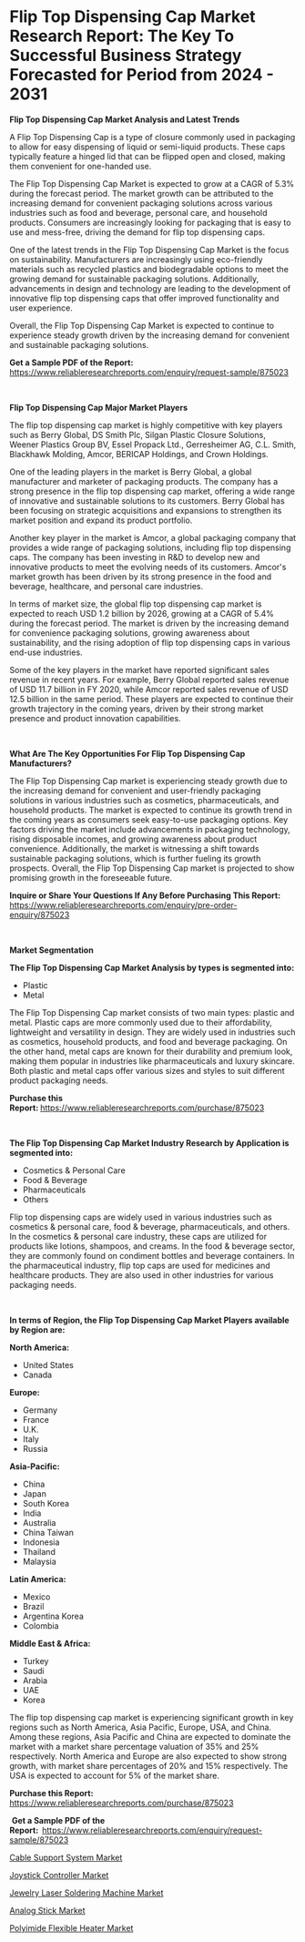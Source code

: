 <p><h1>Flip Top Dispensing Cap Market Research Report: The Key To Successful Business Strategy Forecasted for Period from 2024 - 2031</h1></p><p><strong>Flip Top Dispensing Cap Market Analysis and Latest Trends</strong></p>
<p><p>A Flip Top Dispensing Cap is a type of closure commonly used in packaging to allow for easy dispensing of liquid or semi-liquid products. These caps typically feature a hinged lid that can be flipped open and closed, making them convenient for one-handed use.</p><p>The Flip Top Dispensing Cap Market is expected to grow at a CAGR of 5.3% during the forecast period. The market growth can be attributed to the increasing demand for convenient packaging solutions across various industries such as food and beverage, personal care, and household products. Consumers are increasingly looking for packaging that is easy to use and mess-free, driving the demand for flip top dispensing caps.</p><p>One of the latest trends in the Flip Top Dispensing Cap Market is the focus on sustainability. Manufacturers are increasingly using eco-friendly materials such as recycled plastics and biodegradable options to meet the growing demand for sustainable packaging solutions. Additionally, advancements in design and technology are leading to the development of innovative flip top dispensing caps that offer improved functionality and user experience.</p><p>Overall, the Flip Top Dispensing Cap Market is expected to continue to experience steady growth driven by the increasing demand for convenient and sustainable packaging solutions.</p></p>
<p><strong>Get a Sample PDF of the Report:&nbsp;</strong> <a href="https://www.reliableresearchreports.com/enquiry/request-sample/875023">https://www.reliableresearchreports.com/enquiry/request-sample/875023</a></p>
<p>&nbsp;</p>
<p><strong>Flip Top Dispensing Cap Major Market Players</strong></p>
<p><p>The flip top dispensing cap market is highly competitive with key players such as Berry Global, DS Smith Plc, Silgan Plastic Closure Solutions, Weener Plastics Group BV, Essel Propack Ltd., Gerresheimer AG, C.L. Smith, Blackhawk Molding, Amcor, BERICAP Holdings, and Crown Holdings.</p><p>One of the leading players in the market is Berry Global, a global manufacturer and marketer of packaging products. The company has a strong presence in the flip top dispensing cap market, offering a wide range of innovative and sustainable solutions to its customers. Berry Global has been focusing on strategic acquisitions and expansions to strengthen its market position and expand its product portfolio.</p><p>Another key player in the market is Amcor, a global packaging company that provides a wide range of packaging solutions, including flip top dispensing caps. The company has been investing in R&D to develop new and innovative products to meet the evolving needs of its customers. Amcor's market growth has been driven by its strong presence in the food and beverage, healthcare, and personal care industries.</p><p>In terms of market size, the global flip top dispensing cap market is expected to reach USD 1.2 billion by 2026, growing at a CAGR of 5.4% during the forecast period. The market is driven by the increasing demand for convenience packaging solutions, growing awareness about sustainability, and the rising adoption of flip top dispensing caps in various end-use industries.</p><p>Some of the key players in the market have reported significant sales revenue in recent years. For example, Berry Global reported sales revenue of USD 11.7 billion in FY 2020, while Amcor reported sales revenue of USD 12.5 billion in the same period. These players are expected to continue their growth trajectory in the coming years, driven by their strong market presence and product innovation capabilities.</p></p>
<p>&nbsp;</p>
<p><strong>What Are The Key Opportunities For Flip Top Dispensing Cap Manufacturers?</strong></p>
<p><p>The Flip Top Dispensing Cap market is experiencing steady growth due to the increasing demand for convenient and user-friendly packaging solutions in various industries such as cosmetics, pharmaceuticals, and household products. The market is expected to continue its growth trend in the coming years as consumers seek easy-to-use packaging options. Key factors driving the market include advancements in packaging technology, rising disposable incomes, and growing awareness about product convenience. Additionally, the market is witnessing a shift towards sustainable packaging solutions, which is further fueling its growth prospects. Overall, the Flip Top Dispensing Cap market is projected to show promising growth in the foreseeable future.</p></p>
<p><strong>Inquire or Share Your Questions If Any Before Purchasing This Report:</strong> <a href="https://www.reliableresearchreports.com/enquiry/pre-order-enquiry/875023">https://www.reliableresearchreports.com/enquiry/pre-order-enquiry/875023</a></p>
<p>&nbsp;</p>
<p><strong>Market Segmentation</strong></p>
<p><strong>The Flip Top Dispensing Cap Market Analysis by types is segmented into:</strong></p>
<p><ul><li>Plastic</li><li>Metal</li></ul></p>
<p><p>The Flip Top Dispensing Cap market consists of two main types: plastic and metal. Plastic caps are more commonly used due to their affordability, lightweight and versatility in design. They are widely used in industries such as cosmetics, household products, and food and beverage packaging. On the other hand, metal caps are known for their durability and premium look, making them popular in industries like pharmaceuticals and luxury skincare. Both plastic and metal caps offer various sizes and styles to suit different product packaging needs.</p></p>
<p><strong>Purchase this Report:&nbsp;</strong><a href="https://www.reliableresearchreports.com/purchase/875023">https://www.reliableresearchreports.com/purchase/875023</a></p>
<p>&nbsp;</p>
<p><strong>The Flip Top Dispensing Cap Market Industry Research by Application is segmented into:</strong></p>
<p><ul><li>Cosmetics & Personal Care</li><li>Food & Beverage</li><li>Pharmaceuticals</li><li>Others</li></ul></p>
<p><p>Flip top dispensing caps are widely used in various industries such as cosmetics & personal care, food & beverage, pharmaceuticals, and others. In the cosmetics & personal care industry, these caps are utilized for products like lotions, shampoos, and creams. In the food & beverage sector, they are commonly found on condiment bottles and beverage containers. In the pharmaceutical industry, flip top caps are used for medicines and healthcare products. They are also used in other industries for various packaging needs.</p></p>
<p>&nbsp;</p>
<p><strong>In terms of Region, the Flip Top Dispensing Cap Market Players available by Region are:</strong></p>
<p>
    <p> <strong> North America: </strong>
        <ul>
            <li>United States</li>
            <li>Canada</li>
        </ul>
        </p> 
    <p> <strong> Europe: </strong>
        <ul>
            <li>Germany</li>
            <li>France</li>
            <li>U.K.</li>
            <li>Italy</li>
            <li>Russia</li>
        </ul>
        </p> 
    <p> <strong> Asia-Pacific: </strong>
        <ul>
            <li>China</li>
            <li>Japan</li>
            <li>South Korea</li>
            <li>India</li>
            <li>Australia</li>
            <li>China Taiwan</li>
            <li>Indonesia</li>
            <li>Thailand</li>
            <li>Malaysia</li>
        </ul>
        </p> 
    <p> <strong> Latin America: </strong>
        <ul>
            <li>Mexico</li>
            <li>Brazil</li>
            <li>Argentina Korea</li>
            <li>Colombia</li>
        </ul>
        </p> 
    <p> <strong> Middle East & Africa: </strong>
        <ul>
            <li>Turkey</li>
            <li>Saudi</li>
            <li>Arabia</li>
            <li>UAE</li>
            <li>Korea</li>
        </ul>
    </p>
    </p>
<p><p>The flip top dispensing cap market is experiencing significant growth in key regions such as North America, Asia Pacific, Europe, USA, and China. Among these regions, Asia Pacific and China are expected to dominate the market with a market share percentage valuation of 35% and 25% respectively. North America and Europe are also expected to show strong growth, with market share percentages of 20% and 15% respectively. The USA is expected to account for 5% of the market share.</p></p>
<p><strong>Purchase this Report: </strong><a href="https://www.reliableresearchreports.com/purchase/875023">https://www.reliableresearchreports.com/purchase/875023</a></p>
<p>&nbsp;<strong>Get a Sample PDF of the Report:&nbsp;&nbsp;</strong><a href="https://www.reliableresearchreports.com/enquiry/request-sample/875023">https://www.reliableresearchreports.com/enquiry/request-sample/875023</a></p>
<p><strong></strong></p>
<p><p><a href="https://medium.com/@clevehilll2023/cable-support-system-market-share-evolution-and-market-growth-trends-2024-2031-a681c69ea175">Cable Support System Market</a></p><p><a href="https://medium.com/@clevehilll2023/joystick-controller-market-trends-and-market-analysis-forecasted-for-period-2024-2031-b79ace2b9d8f">Joystick Controller Market</a></p><p><a href="https://medium.com/p/6897406ebf62/edit">Jewelry Laser Soldering Machine Market</a></p><p><a href="https://medium.com/@larryschmidt42/analog-stick-market-trends-forecast-and-competitive-analysis-to-2031-9ee61c0e9e97">Analog Stick Market</a></p><p><a href="https://medium.com/@clevehilll2023/polyimide-flexible-heater-nbsp-market-focuses-on-market-share-size-and-projected-forecast-till-a4de2a1136fe">Polyimide Flexible Heater Market</a></p></p>